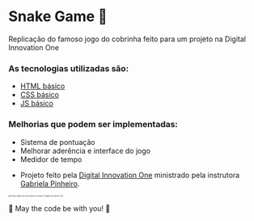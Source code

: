 # Snake Game 🚀
Replicação do famoso jogo do cobrinha  feito para um projeto na Digital Innovation One

### As tecnologias utilizadas são:
* [HTML básico](https://www.w3schools.com/html/)
* [CSS básico](https://developer.mozilla.org/pt-BR/docs/Web/CSS)
* [JS básico](https://www.javascript.com/)

### Melhorias que podem ser implementadas:
* Sistema de pontuação
* Melhorar aderência e interface do jogo
* Medidor de tempo

- Projeto feito pela [Digital Innovation One](https://digitalinnovation.one/) ministrado pela instrutora [Gabriela Pinheiro](https://github.com/SpruceGabriela).

<img src="https://hermes.digitalinnovation.one/site/images/cover_dio.jpg" alt="Cursos grátis de tecnologia e inovação | Digital Innovation One" style="zoom:25%;" />

🚀 May the code be with you! 🚀

